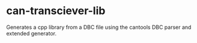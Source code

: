 # can-transciever-lib
Generates a cpp library from a DBC file using the cantools DBC parser and extended generator.
